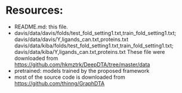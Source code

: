 # Resources:

+ README.md: this file.
+ davis/data/davis/folds/test_fold_setting1.txt,train_fold_setting1.txt; davis/data/davis/Y,ligands_can.txt,proteins.txt
  davis/data/kiba/folds/test_fold_setting1.txt,train_fold_setting1.txt; davis/data/kiba/Y,ligands_can.txt,proteins.txt
  These file were downloaded from https://github.com/hkmztrk/DeepDTA/tree/master/data
+ pretrained: models trained by the proposed framework 
+ most of the source code is downloaded from https://github.com/thinng/GraphDTA
